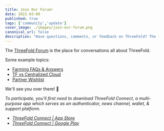 ```yaml
---
title: Join Our Forum!
date: 2021-03-09
published: true
tags: ['community','update']
cover_image: ./images/join-our-forum.png
canonical_url: false
description: "Have questions, comments, or feedback on ThreeFold? The forum is the place for you."
---
```


The [ThreeFold Forum](https://forum.threefold.io/) is the place for conversations all about ThreeFold.

Some example topics:

- [Farming FAQs & Answers](https://forum.threefold.io/t/farming-faq-and-some-answers/555)
- [TF vs Centralized Cloud](https://forum.threefold.io/t/how-is-threefold-better-for-the-customer-than-amazon-cloud-or-google-cloud/703)
- [Partner Wishlist](https://forum.threefold.io/t/your-wishlist-threefold-partners/682)

We'll see you over there! 👋

*To participate, you’ll first need to download ThreeFold Connect, a multi-purpose app which serves as an authenticator, news channel, wallet, & support platform.*

- *[ThreeFold Connect | App Store](https://apps.apple.com/us/app/threefold-connect/id1459845885)*
- *[ThreeFold Connect | Google Play](https://play.google.com/store/apps/details?id=org.jimber.threebotlogin&hl=en&gl=US)*
